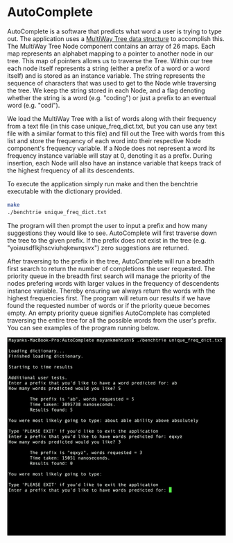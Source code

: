 # AutoComplete
AutoComplete is a software that predicts what word a user is trying to type out. The application uses a [MultiWay Tree  data structure](https://en.wikipedia.org/wiki/M-ary_tree) to accomplish this. The MultiWay Tree Node component contains an array of 26 maps. Each map represents an alphabet mapping to a pointer to another node in our tree. This map of pointers allows us to traverse the Tree. Within our tree each node itself represents a string (either a prefix of a word or a word itself) and is stored as an instance variable. The string represents the sequence of characters that was used to get to the Node whle traversing the tree. We keep the string stored in each Node, and a flag denoting whether the string is a word (e.g. "coding") or just a prefix to an eventual word (e.g. "codi").

We load the MultiWay Tree with a list of words along with their frequency from a text file (in this case unique_freq_dict.txt, but you can use any text file with a similar format to this file) and fill out the Tree with words from this list and store the frequency of each word into their respective Node component's frequency variable. If a Node does not represent a word its frequency instance variable will stay at 0, denoting it as a prefix. During insertion, each Node will also have an instance variable that keeps track of the highest frequency of all its descendents.

To execute the application simply run make and then the benchtrie executable with the dictionary provided.

```sh
make
./benchtrie unique_freq_dict.txt
```

The program will then prompt the user to input a prefix and how many suggestions they would like to see. AutoComplete will first traverse down the tree to the given prefix. If the prefix does not exist in the tree (e.g. "yoiausdflkjhscviuhqkewrqsvx") zero suggestions are returned.

After traversing to the prefix in the tree, AutoComplete will run a breadth first search to return the number of completions the user requested. The priority queue in the breadth first search will manage the priority of the nodes prefering words with  larger values in the frequency of descendents instance variable. Thereby ensuring we always return the words with the highest frequencies first. The program will return our results if we have found the requested number of words or if the priority queue becomes empty. An empty priority queue signifies AutoComplete has completed traversing the entire tree for all the possible words from the user's prefix. You can see examples of the program running below.


![AutoComplete running](https://github.com/mayankmehtani/AutoComplete/blob/master/example.png)

